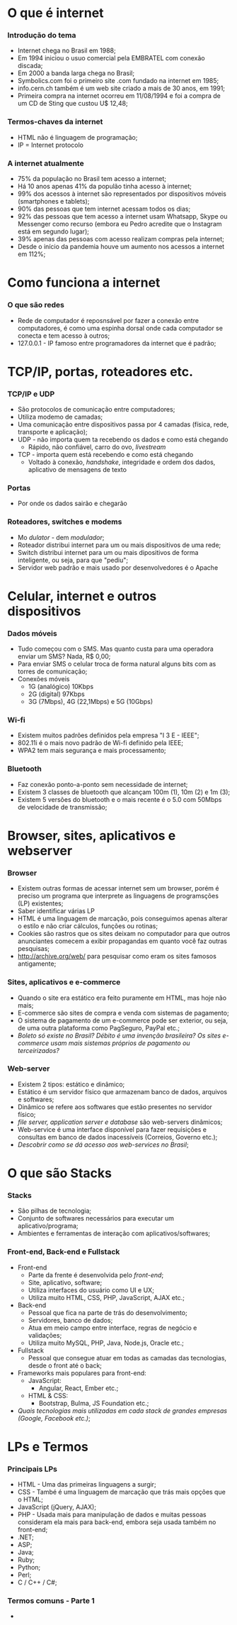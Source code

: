 # O que é internet

### Introdução do tema

* Internet chega no Brasil em 1988;
* Em 1994 iniciou o usuo comercial pela EMBRATEL com conexão discada;
* Em 2000 a banda larga chega no Brasil;
* Symbolics.com foi o primeiro site .com fundado na internet em 1985;
* info.cern.ch também é um web site criado a mais de 30 anos, em 1991;
* Primeira compra na internet ocorreu em 11/08/1994 e foi a compra de um CD de Sting que custou U$ 12,48;

### Termos-chaves da internet

* HTML não é linguagem de programação;
* IP = Internet protocolo

### A internet atualmente

* 75% da população no Brasil tem acesso a internet;
* Há 10 anos apenas 41% da populão tinha acesso à internet;
* 99% dos acessos à internet são representados por dispositivos móveis (smartphones e tablets);
* 90% das pessoas que tem internet acessam todos os dias;
* 92% das pessoas que tem acesso a internet usam Whatsapp, Skype ou Messenger como recurso (embora eu Pedro acredite que o Instagram está em segundo lugar);
* 39% apenas das pessoas com acesso realizam compras pela internet;
* Desde o início da pandemia houve um aumento nos acessos a internet em 112%;

# Como funciona a internet

### O que são redes

* Rede de computador é reposnsável por fazer a conexão entre computadores, é como uma espinha dorsal onde cada computador se conecta e tem acesso à outros;
* 127.0.0.1 - IP famoso entre programadores da internet que é padrão;

# TCP/IP, portas, roteadores etc.

### TCP/IP e UDP

* São protocolos de comunicação entre computadores;
* Utiliza modemo de camadas;
* Uma comunicação entre dispositivos passa por 4 camadas (física, rede, transporte e aplicação);
* UDP - não importa quem ta recebendo os dados e como está chegando
  * Rápido, não confiável, carro do ovo, _livestream_
* TCP - importa quem está recebendo e como está chegando
  * Voltado à conexão, _handshake_, integridade e ordem dos dados, aplicativo de mensagens de texto

### Portas

* Por onde os dados sairão e chegarão

### Roteadores, switches e modems

* Mo _dulator_ - dem _modulador_;
* Roteador distribui internet para um ou mais dispositivos de uma rede;
* Switch distribui internet para um ou mais dipositivos de forma inteligente, ou seja, para que "pediu";
* Servidor web padrão e mais usado por desenvolvedores é o Apache

# Celular, internet e outros dispositivos

### Dados móveis

* Tudo começou com o SMS. Mas quanto custa para uma operadora enviar um SMS? Nada, R$ 0,00;
* Para enviar SMS o celular troca de forma natural alguns bits com as torres de comunicação;
* Conexões móveis
  * 1G (analógico) 10Kbps
  * 2G (digital) 97Kbps
  * 3G (7Mbps), 4G (22,1Mbps) e 5G (10Gbps)

### Wi-fi

* Existem muitos padrões definidos pela empresa "I 3 E - IEEE";
* 802.11i é o mais novo padrão de Wi-fi definido pela IEEE;
* WPA2 tem mais segurança e mais processamento;

### Bluetooth

* Faz conexão ponto-a-ponto sem necessidade de internet;
* Existem 3 classes de bluetooth que alcançam 100m (1), 10m (2) e 1m (3);
* Existem 5 versões do bluetooth e o mais recente é o 5.0 com 50Mbps de velocidade de transmissão;

# Browser, sites, aplicativos e webserver

### Browser

* Existem outras formas de acessar internet sem um browser, porém é preciso um programa que interprete as linguagens de programsções (LP) existentes;
* Saber identificar várias LP
* HTML é uma linguagem de marcação, pois conseguimos apenas alterar o estilo e não criar cálculos, funções ou rotinas;
* Cookies são rastros que os sites deixam no computador para que outros anunciantes comecem a exibir propagandas em quanto você faz outras pesquisas;
* http://archive.org/web/ para pesquisar como eram os sites famosos antigamente;

### Sites, aplicativos e e-commerce

* Quando o site era estático era feito puramente em HTML, mas hoje não mais;
* E-commerce são sites de compra e venda com sistemas de pagamento;
* O sistema de pagamento de um e-commerce pode ser exterior, ou seja, de uma outra plataforma como PagSeguro, PayPal etc.;
* _Boleto só existe no Brasil? Débito é uma invenção brasileira? Os sites e-commerce usam mais sistemas próprios de pagamento ou terceirizados?_

### Web-server

* Existem 2 tipos: estático e dinâmico;
* Estático é um servidor físico que armazenam banco de dados, arquivos e softwares;
* Dinâmico se refere aos softwares que estão presentes no servidor físico;
* _file server, application server e database_ são web-servers dinâmicos;
* Web-service é uma interface disponível para fazer requisições e consultas em banco de dados inacessíveis (Correios, Governo etc.);
* _Descobrir como se dá acesso aos web-services no Brasil_;

# O que são Stacks

### Stacks

* São pilhas de tecnologia;
* Conjunto de softwares necessários para executar um aplicativo/programa;
* Ambientes e ferramentas de interação com aplicativos/softwares;

### Front-end, Back-end e Fullstack

* Front-end
  * Parte da frente é desenvolvida pelo _front-end_;
  * Site, aplicativo, software;
  * Utiliza interfaces do usuário como UI e UX;
  * Utiliza muito HTML, CSS, PHP, JavaScript, AJAX etc.;
* Back-end
  * Pessoal que fica na parte de trás do desenvolvimento;
  * Servidores, banco de dados;
  * Atua em meio campo entre interface, regras de negócio e validações;
  * Utiliza muito MySQL, PHP, Java, Node.js, Oracle etc.;
* Fullstack
  * Pessoal que consegue atuar em todas as camadas das tecnologias, desde o front até o back;
* Frameworks mais populares para front-end: 
  * JavaScript:
    * Angular, React, Ember etc.;
  * HTML & CSS:
    * Bootstrap, Bulma, JS Foundation etc.;
* _Quais tecnologias mais utilizadas em cada stack de grandes empresas (Google, Facebook etc.)_;

# LPs e Termos

### Principais LPs

* HTML - Uma das primeiras linguagens a surgir;
* CSS - També é uma linguagem de marcação que trás mais opções que o HTML;
* JavaScript (jQuery, AJAX);
* PHP - Usada mais para manipulação de dados e muitas pessoas consideram ela mais para back-end, embora seja usada também no front-end;
* .NET;
* ASP;
* Java;
* Ruby;
* Python;
* Perl;
* C / C++ / C#;

### Termos comuns - Parte 1

* 
